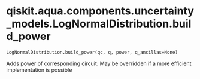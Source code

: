 # qiskit.aqua.components.uncertainty\_models.LogNormalDistribution.build\_power

`LogNormalDistribution.build_power(qc, q, power, q_ancillas=None)`

Adds power of corresponding circuit. May be overridden if a more efficient implementation is possible
